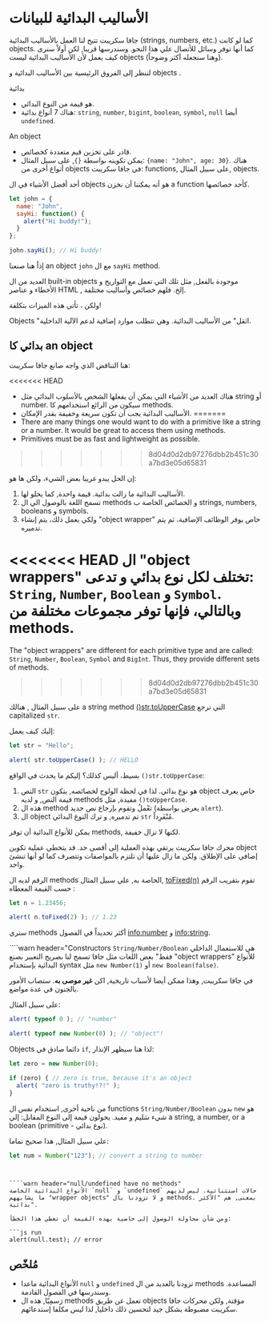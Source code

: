 # الأساليب البدائية للبيانات

جافا سكريبت تتيح لنا العمل بالأساليب البدائية (strings, numbers, etc.) كما لو كانت objects. كما أنها توفر وسائل للأتصال علي هذا النحو. وسندرسها قريبا, لكن أولاً سنرى كيف يعمل لأن الأساليب البدائية ليست objects
(وهنا سنجعله أكثر وضوحاً).

لننظر إلى الفروق الرئيسية بين الأساليب البدائية و objects .

بدائية

- هو قيمة من النوع البدائي.
- هناك 7 أنواع بدائية: `string`, `number`, `bigint`, `boolean`, `symbol`, `null` أيضا `undefined`.

An object

- قادر على تخزين قيم متعددة كخصائص.
- يمكن تكوينه بواسطة `{}`, على سبيل المثال: `{name: "John", age: 30}`. هناك أنواع أخرى من objects في جافا سكريبت: functions, على سبيل المثال,  objects.

أحد أفضل الأشياء في ال objects هو أنه يمكننا أن نخزن a function كأحد خصائصها.

```js run
let john = {
  name: "John",
  sayHi: function() {
    alert("Hi buddy!");
  }
};

john.sayHi(); // Hi buddy!
```

إذاً هنا صنعنا an object `john` مع ال  `sayHi` method.

العديد من ال built-in objects موجودة بالفعل, مثل تلك التي تعمل مع التواريخ و الأخطاء و عناصر HTML , إلخ. فلهم خصائص وأساليب مختلفة.

ولكن ، تأتي هذه الميزات بتكلفة!

Objects  "اثقل" من الأساليب البدائية. وهي تتطلب موارد إضافية لدعم الآلية الداخلية.

## بدائي كا an object

هنا التناقض الذي واجه صانع جافا سكريبت:

<<<<<<< HEAD
- هناك العديد من الأشياء التي يمكن أن يفعلها الشخص بالأسلوب البدائي مثل  string أو  number. سيكون من الرائع استخدامهم كا methods.
- الأساليب البدائية يجب أن تكون سريعة وخفيفة بقدر الإمكان.
=======
- There are many things one would want to do with a primitive like a string or a number. It would be great to access them using methods.
- Primitives must be as fast and lightweight as possible.
>>>>>>> 8d04d0d2db97276dbb2b451c30a7bd3e05d65831

إن الحل يبدو غريبا بعض الشيء، ولكن ها هو:

1. الأساليب البدائية  ما زالت بدائية. قيمة واحدة, كما يحلو لها.
2. تسمح اللغة بالوصول الي ال  methods و الخصائص الخاصة ب strings, numbers, booleans و symbols.
3. ولكي يعمل ذلك، يتم إنشاء "object wrapper" خاص يوفر الوظائف الإضافية، ثم يتم تدميره.

<<<<<<< HEAD
ال "object wrappers" تختلف لكل نوع بدائي و تدعى: `String`, `Number`, `Boolean` و `Symbol`. وبالتالي، فإنها توفر مجموعات مختلفة من methods.
=======
The "object wrappers" are different for each primitive type and are called: `String`, `Number`, `Boolean`, `Symbol` and `BigInt`. Thus, they provide different sets of methods.
>>>>>>> 8d04d0d2db97276dbb2b451c30a7bd3e05d65831

على سبيل المثال
, هنالك a string method [()str.toUpperCase](https://developer.mozilla.org/en/docs/Web/JavaScript/Reference/Global_Objects/String/toUpperCase) التي ترجع capitalized `str`.

إليك كيف يعمل:

```js run
let str = "Hello";

alert( str.toUpperCase() ); // HELLO
```

بسيط، أليس كذلك؟ إليكم ما يحدث في الواقع `()str.toUpperCase`:

1. النص `str` هو نوع بدائي. لذا في لحظة الولوج لخصائصه, يتكون object خاص يعرف قيمة النص, و لديه  methods مفيدة, مثل `()toUpperCase`.
2. هذه ال method  تعْملُ وتقوم بإرجاع نص جديد (يعرض بواسطة `alert`).
3. ال object تم تدميره, و ترك النوع البدائي  `str` مُنْفَرِداً.

يمكن للأنواع البدائية أن توفر methods, لكنها لا تزال خفيفة.

محرك جافا سكريبت يرتقي بهذه العملية إلى أقصى حد. قد يتخطي عملية تكوين  object إضافي على الإطلاق. ولكن ما زال عليها أن تلتزم بالمواصفات وتتصرف كما لو أنها تنشئ واحد.

الرقم لديه ال methods الخاصة به, علي سبيل المثال, [toFixed(n)](https://developer.mozilla.org/en-US/docs/Web/JavaScript/Reference/Global_Objects/Number/toFixed) تقوم بتقريب الرقم حسب القيمة المعطاه :

```js run
let n = 1.23456;

alert( n.toFixed(2) ); // 1.23
```

سنري methods أكثر تحديداً في الفصول <info:number> و <info:string>.


````warn header="Constructors `String/Number/Boolean` هي للاستعمال الداخلي فقط"
بعض اللغات مثل جافا تسمح لنا بصريح التعبير بصنع "object wrappers" للأنواع البدائية بإستخدام   syntax مثل `new Number(1)` أو `new Boolean(false)`.

في جافا سكريبت, وهذا ممكن أيضا لأسباب تاريخية, اكن **غير موصى به**. ستصاب الأمور بالجنون في عدة مواضع.

على سبيل المثال:

```js run
alert( typeof 0 ); // "number"

alert( typeof new Number(0) ); // "object"!
```

Objects دائما صادق في `if`, لذا هنا سيظهر الإنذار:

```js run
let zero = new Number(0);

if (zero) { // zero is true, because it's an object
  alert( "zero is truthy!?!" );
}
```

من ناحية أخرى, استخدام نفس ال functions `String/Number/Boolean` بدون `new` هو شيء سَليم و مفيد. يحولون قيمة إلى النوع المقابل: إلي a string, a number, or a boolean (primitive - نوع بدائي).

علي سبيل المثال, هذا صحيح تماما:
```js
let num = Number("123"); // convert a string to number
```
````


````warn header="null/undefined have no methods"
الأنواع البدائية الخاصة `null` و `undefined` حالات استثنائية. ليس لديهم ما يشابههم "wrapper objects" و لا تزودنا بال methods. بمعنى, هم "الأكثر بدائية".

ومن شأن محاولة الوصول إلى خاصية بهذه القيمة أن تعطي هذا الخطأ:

```js run
alert(null.test); // error
````

## مُلخّص

- الأنواع البدائية ماعدا `null` و `undefined` تزودنا بالعديد من ال  methods المساعدة. وسندرسها في الفصول القادمة.
- رَسمِيّا, هذه ال  methods تعمل عن طريق  objects مؤقتة, ولكن محركات جافا سكريبت مضبوطة بشكل جيد لتحسين ذلك داخليا, لذا ليس مكلفا إستدعائهم.
